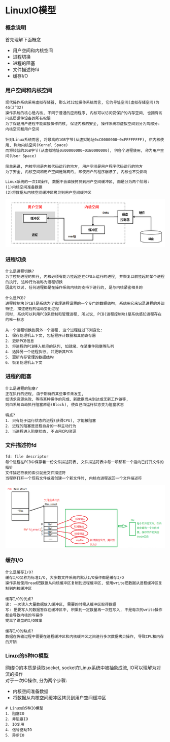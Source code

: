# LinuxIO模型

### 概念说明
首先理解下面概念
- 用户空间和内核空间
- 进程切换
- 进程的阻塞
- 文件描述符fd
- 缓存I/O

### 用户空间和内核空间
```
现代操作系统采用虚拟存储器, 那么对32位操作系统而言, 它的寻址空间(虚拟存储空间)为4G(2^32)
操作系统的核心是内核, 不同于普通的应用程序, 内核可以访问受保护的内存空间, 也拥有访问底层硬件设备的所有权限
为了保证用户进程不能直接操作内核, 保证内核的安全, 操作系统将虚拟空间划分为两部分: 内核空间和用户空间

针对Linux系统而言, 将最高的1GB字节(从虚拟地址0xC0000000~0xFFFFFFFF), 供内核使用, 称为内核空间(Kernel Space)
而将较低的3GB字节(从虚拟地址0x00000000~0xB0000000), 供各个进程使用, 称为用户空间(User Space)

简单来说, 内核空间是内核代码运行的地方, 用户空间是用户程序代码运行的地方
为了安全, 内核空间和用户空间是隔离的, 即使用户的程序崩溃了, 内核也不受影响
```
```
Linux系统的一次IO操作, 数据不会直接拷贝到用户空间缓冲区, 而是分为两个阶段:
(1)内核空间准备数据
(2)将数据从内核空间缓冲区拷贝到用户空间缓冲区
```
![LinuxIO](https://raw.githubusercontent.com/duiying/img/master/LinuxIO.png)  

### 进程切换
```
什么是进程切换?
为了控制进程的执行, 内核必须有能力挂起正在CPU上运行的进程, 并恢复以前挂起的某个进程的执行, 这种行为被称为进程切换
因此可以说, 任何进程都是在操作系统内核的支持下进行的, 是与内核紧密相关的

什么是PCB?
进程控制块(PCB)是系统为了管理进程设置的一个专门的数据结构, 系统用它来记录进程的外部特征, 描述进程的运动变化过程
同时, 系统可以利用PCB来控制和管理进程, 所以说, PCB(进程控制块)是系统感知进程存在的唯一标志

从一个进程切换到另外一个进程, 这个过程经过下列变化:
1. 保存处理机上下文, 包括程序计数器和其他寄存器
2. 更新PCB信息
3. 将进程的PCB移入相应的队列, 如就绪、在某事件阻塞等队列
4. 选择另一个进程执行, 并更新其PCB
5. 更新内存管理的数据结构
6. 恢复处理机上下文
```

### 进程的阻塞
```
什么是进程的阻塞?
正在执行的进程, 由于期待的某些事件未发生, 
如请求资源失败、等待某种操作的完成、新数据尚未到达或无新工作做等,
则由系统自动执行阻塞原语(Block), 使自己由运行状态变为阻塞状态

特点?
1. 只有处于运行状态的进程(获得CPU), 才能被阻塞
2. 进程的阻塞是进程自身的一种主动行为
3. 当进程进入阻塞状态, 不占用CPU资源
```

### 文件描述符fd

```
fd: file descriptor
每个进程在PCB中保存着一份文件描述符表, 文件描述符表中每一项都有一个指向已打开文件的指针
文件描述符表的索引就是文件描述符
当程序打开一个现有文件或者创建一个新文件时, 内核向进程返回一个文件描述符
```
![linux-fd](https://raw.githubusercontent.com/duiying/img/master/linux-fd.png)

### 缓存I/O
```
什么是缓存I/O?
缓存I/O又称为标准I/O, 大多数文件系统的默认I/O操作都是缓存I/O
操作系统使用read把数据从内核缓冲区复制到进程缓冲区, 使用write把数据从进程缓冲区复制到内核缓冲区

缓存I/O的优点?
读: 一次读入大量数据放入缓冲区, 需要的时候从缓冲区取得数据
写: 把要写入的数据暂存在缓冲区中, 积累到一定数量再一次性写入, 不是每次的write操作都会导致内核的写操作
提高了磁盘的I/O效率

缓存I/O的缺点?
数据在传输过程中需要在进程缓冲区和内核缓冲区之间进行多次数据拷贝操作, 导致CPU和内存的开销
```

### Linux的5种IO模型
网络IO的本质是读取socket, socket在Linux系统中被抽象成流, IO可以理解为对流的操作  
对于一次IO操作, 分为两个步骤:
- 内核空间准备数据
- 将数据从内核空间缓冲区拷贝到用户空间缓冲区
```
# Linux的5种IO模型
1. 阻塞IO
2. 非阻塞IO
3. IO复用
4. 信号驱动IO
5. 异步IO
```




